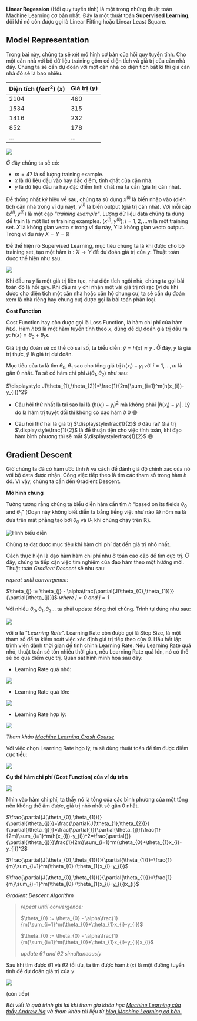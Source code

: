 **Linear Regession**   (Hồi quy tuyến tính) là một trong những thuật toán Machine Learning cơ bản nhất. Đây là một thuật toán **Supervised Learning**, đôi khi nó còn được gọi là Linear Fitting hoặc Linear Least Square. 

## Model Representation

Trong bài này, chúng ta sẽ xét mô hình cơ bản của hồi quy tuyến tính. Cho một căn nhà với bộ dữ liệu training gồm có diện tích và giá trị của căn nhà đấy. Chúng ta sẽ cần dự đoán với một căn nhà có diện tích bất kì thì giá căn nhà đó sẽ là bao nhiêu. 

| Diện tích $(feet^2)$ $(x)$  | Giá trị $(y)$ | 
| -------- | -------- | 
| 2104     | 460    | 
| 1534 | 315 |
| 1416 | 232 |
| 852 | 178 |
| ...| ... |

![](https://images.viblo.asia/196d6886-0fd7-4947-8006-a6efd32e9daa.jpg)

Ở đây chúng ta sẽ có: 
* $m=47$ là số lượng training example. 
* $x$ là dữ liệu đầu vào hay đặc điểm, tính chất của căn nhà.
* $y$ là dữ liệu đầu ra hay đặc điểm tính chất mà ta cần (giá trị căn nhà).



Để thống nhất ký hiệu về sau, chúng ta sử dụng $x^{(i)}$ là biến nhập vào (diện tích căn nhà trong ví dụ này), $y^{(i)}$ là biến output (giá trị căn nhà). Với mỗi cặp $(x^{(i)},y^{(i)})$ là một cặp *"training example"*. Lượng dữ liệu data chúng ta dùng để train là một list $m$ training examples. $(x^{(i)},y^{(i)}); i = 1,2,...m$ là một training set. $X$ là không gian vecto $x$ trong ví dụ này,  $Y$ là không gian vecto output. Trong ví dụ này $X=Y=\mathbb{R}$

Để thể hiện rõ Supervised Learning, mục tiêu chúng ta là khi được cho bộ training set, tạo một hàm $h: X \rightarrow Y$ để dự đoán giá trị của $y$. Thuật toán được thể hiện như sau:

![](https://images.viblo.asia/9fae561d-0fb8-4f28-9d64-63ff8393246e.png)

Khi đầu ra $y$ là một giá trị liên tục, như diện tích ngôi nhà, chúng ta gọi bài toán đó là hồi quy. Khi đầu ra $y$ chỉ nhận một vài giá trị rời rạc (ví dụ khi được cho diện tích một căn nhà hoặc căn hộ chung cư, ta sẽ cần dự đoán xem là nhà riêng hay chung cư) được gọi là bài toán phân loại.

**Cost Function**

Cost Function hay còn được gọi là Loss Function, là hàm chi phí của hàm $h(x)$. Hàm $h(x)$ là một hàm tuyến tính theo $x$, dùng để dự đoán giá trị đầu ra $y$:  $h(x)=\theta_{0}+\theta_{1}x$.

Giá trị dự đoán sẽ có thể có sai số, ta biểu diễn:  $\hat{y} = h(x) \approx y$ . Ở đây, $y$ là giá trị thực, $\hat{y}$ là giá trị dự đoán.

Mục tiêu của ta là tìm $\theta_{0},\theta_{1}$ sao cho tổng giá trị $h(x_{i})-y_{i}$ với $i=1,...,m$ là gần $0$ nhất. Ta sẽ có hàm chi phí $J(\theta_{1},\theta_{2})$ như sau:

$\displaystyle J(\theta_{1},\theta_{2})=\frac{1}{2m}\sum_{i=1}^m(h(x_{i})-y_{i})^2$

* Câu hỏi thứ nhất là tại sao lại là $(h(x_{i})-y_{i})^2$ mà không phải $\left | h(x_{i})-y_{i} \right |$. Lý do là hàm trị tuyệt đối thì không có đạo hàm ở $0$ :smile:

* Câu hỏi thứ hai là giá trị $\displaystyle\frac{1}{2}$ ở đâu ra? Giá trị $\displaystyle\frac{1}{2}$ là để thuận tiện cho việc tính toán, khi đạo hàm bình phương thì sẽ mất $\displaystyle\frac{1}{2}$ :smile:

## **Gradient Descent**


Giờ chúng ta đã có hàm ước tính $h$ và cách để đánh giá độ chính xác của nó với bộ data được nhận. Công việc tiếp theo là tìm các tham số trong hàm $h$ đó. Vì vậy, chúng ta cần đến Gradient Descent.

**Mô hình chung**

Tưởng tượng rằng chúng ta biểu diễn hàm cần tìm $h$ "based on its fields $\theta_{0}$ and $\theta_{1}$" (Đoạn này không biết diễn ta bằng tiếng việt như nào :sweat_smile: nôm na là dựa trên mặt phẳng tạo bởi $\theta_{0}$ và $\theta_{1}$ khi chúng chạy trên $\mathbb{R}$). 

![Hình biểu diễn](https://images.viblo.asia/52aa0ebc-d21e-4208-9643-6c773e1517a1.png)

Chúng ta đạt được mục tiêu khi hàm chi phí đạt đến giá trị nhỏ nhất.

Cách thực hiện là đạo hàm hàm chi phí như ở toán cao cấp để tìm cực trị. Ở đây, chúng ta tiếp cận việc tìm nghiệm của đạo hàm theo một hướng mới. Thuật toán *Gradient Descent* sẽ như sau:

*repeat until convergence:*

$\theta_{j} := \theta_{j} - \alpha\frac{\partial{J(\theta_{0},\theta_{1})}}{\partial{\theta_{j}}}$ *where $j=0$ and $j=1$*

Với nhiều $\theta_{0}, \theta_{1}, \theta_{2} ...$ ta phải update đồng thời chúng. Trình tự đúng như sau: 

![](https://images.viblo.asia/2bfafd68-8633-4f4d-9413-ba5b4e9c39d2.png)

với $\alpha$ là "*Learning Rate*". Learning Rate còn được gọi là Step Size, là một tham số để ta kiểm soát việc xác định giá trị tiếp theo của $\theta$. Hầu hết lập trình viên dành thời gian để tinh chỉnh Learning Rate. Nếu Learning Rate quá nhỏ, thuật toán sẽ tốn nhiều thời gian, nếu Learning Rate quá lớn, nó có thể sẽ bỏ qua điểm cực trị. Quan sát hình minh họa sau đây:

* Learning Rate quá nhỏ:

![](https://developers.google.com/machine-learning/crash-course/images/LearningRateTooSmall.svg)

* Learning Rate quá lớn: 

![](https://developers.google.com/machine-learning/crash-course/images/LearningRateTooLarge.svg)

* Learning Rate hợp lý: 

![](https://developers.google.com/machine-learning/crash-course/images/LearningRateJustRight.svg)

*Tham khảo [Machine Learning Crash Course](https://developers.google.com/machine-learning/crash-course/reducing-loss/learning-rate)*

Với việc chọn Learning Rate hợp lý, ta sẽ dùng thuật toán để tìm được điểm cực tiểu: 

![](https://developers.google.com/machine-learning/crash-course/images/LearningRateJustRight.svg)

**Cụ thể hàm chi phí (Cost Function) của ví dụ trên**


![](https://images.viblo.asia/46dc0993-9ffd-4f21-8d7d-33cd482b4b89.png)

Nhìn vào hàm chi phí, ta thấy nó là tổng của các bình phương của một tổng nên không thể âm được, giá trị nhỏ nhất sẽ gần $0$ nhất.

$\frac{\partial{J(\theta_{0},\theta_{1})}}{\partial{\theta_{j}}}=\frac{\partial{J(\theta_{1},\theta_{2})}}{\partial{\theta_{j}}}=\frac{\partial{}}{\partial{\theta_{j}}}\frac{1}{2m}\sum_{i=1}^m(h(x_{i})-y_{i})^2=\frac{\partial{}}{\partial{\theta_{j}}}\frac{1}{2m}\sum_{i=1}^m(\theta_{0}+\theta_{1}x_{i}-y_{i})^2$

$\frac{\partial{J(\theta_{0},\theta_{1})}}{\partial{\theta_{1}}}=\frac{1}{m}\sum_{i=1}^m(\theta_{0}+\theta_{1}x_{i}-y_{i})$

$\frac{\partial{J(\theta_{0},\theta_{1})}}{\partial{\theta_{1}}}=\frac{1}{m}\sum_{i=1}^m(\theta_{0}+\theta_{1}x_{i}-y_{i})x_{i}$


*Gradient Descent Algorithm*

> *repeat until convergence:*
> 
> $\theta_{0} := \theta_{0} - \alpha\frac{1}{m}\sum_{i=1}^m(\theta_{0}+\theta_{1}x_{i}-y_{i})$
> 
> $\theta_{0} := \theta_{0} - \alpha\frac{1}{m}\sum_{i=1}^m(\theta_{0}+\theta_{1}x_{i}-y_{i})x_{i}$
> 
> *update   $\theta{1}$ and   $\theta{2}$ simultaneously*

Sau khi tìm được $\theta{1}$ và $\theta{2}$ tối ưu, ta tìm được hàm $h(x)$ là một đường tuyến tính để dự đoán giá trị của $y$

![](https://images.viblo.asia/49ee63df-7605-48a0-ad02-c0470bd29758.png)


(còn tiếp)


*Bài viết là quá trình ghi lại khi tham gia khóa học [Machine Learning của thầy Andrew Ng](https://www.coursera.org/learn/machine-learning) và tham khảo tài liệu từ [blog Machine Learning cơ bản.](https://machinelearningcoban.com)*